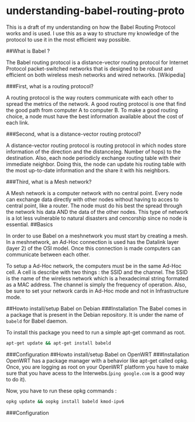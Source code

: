 understanding-babel-routing-proto
=================================
This is a draft of my understanding on how the Babel Routing Protocol works and is used. I use this as a way to structure my knowledge of the protocol to use it in the most efficient way possible.


##What is Babel ?

The Babel routing protocol is a distance-vector routing protocol for Internet Protocol packet-switched networks that is designed to be robust and efficient on both wireless mesh networks and wired networks. [Wikipedia]

###First, what is a routing protocol?

A routing protocol is the way routers communicate with each other to spread the metrics of the network. A good routing protocol is one that find the good path from computer A to computer B. To make a good routing choice, a node must have the best information available about the cost of each link.

###Second, what is a distance-vector routing protocol?

A distance-vector routing protocol is routing protocol in which nodes store information of the direction and the distance(eg. Number of hops) to the destination. Also, each node periodicly exchange routing table with their immediate neighbor. Doing this, the node can update his routing table with the most up-to-date information and the share it with his neighbors.

###Third, what is a Mesh network?

A Mesh network is a computer network with no central point. Every node can exchange data directly with other nodes without having to acces to central point, like a router. The node must do his best the spread through the network his data AND the data of the other nodes. This type of network is a lot less vulnerable to natural disasters and cencorship since no node is essential.
##Basics

In order to use Babel on a meshnetwork you must start by creating a mesh. In a meshnetwork, an Ad-Hoc connection is used has the Datalink layer (layer 2) of the OSI model. Once this connection is made computers can communicate between each other.

To setup a Ad-Hoc network, the computers must be in the same Ad-Hoc cell. A cell is describe with two things : the SSID and the channel. The SSID is the name of the wireless network which is a hexadecimal string formated as a MAC address. The channel is simply the frequency of operation.
Also, be sure to set your network cards in Ad-Hoc mode and not in Infrastructure mode.

##Howto install/setup Babel on Debian
###Installation
The Babel comes in a package that is present in the Debian repository. It is under the name of `babeld` for Babel daemon.

To install this package you need to run a simple apt-get command as root.
~~~sh
apt-get update && apt-get install babeld
~~~
###Configuration
##Howto install/setup Babel on OpenWRT
###Installation
OpenWRT has a package manager with a behavior like apt-get called opkg. Once, you are logging as root on your OpenWRT platform you have to make sure that you have acess to the Interwebs.(`ping google.com` is a good way to do it). 

Now, you have to run these opkg commands :

~~~sh
opkg update && oopkg install babeld kmod-ipv6
~~~
###Configuration
